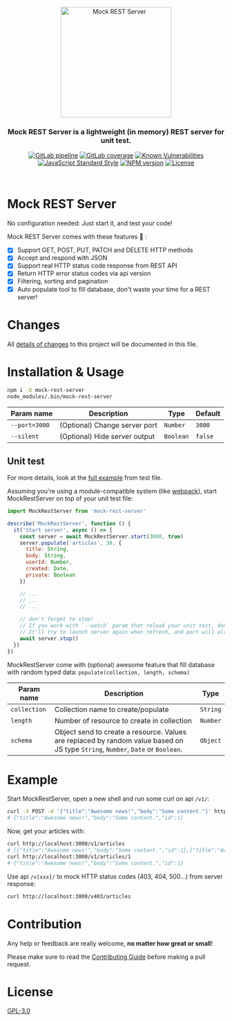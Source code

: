 <div align="center">
<p align="center">
<img src="https://gitlab.com/GuilleW/mock-rest-server/-/raw/master/.gitlab/MockRestServer.svg"  width="256" height="256" alt="Mock REST Server"/>
</p>

<p align="center">
<h3>Mock REST Server is a lightweight (in memory) REST server for unit test.</h3>
</p>

<p align="center">
<a href="https://gitlab.com/GuilleW/mock-rest-server/builds"><img src="https://gitlab.com/GuilleW/mock-rest-server/badges/master/pipeline.svg" alt="GitLab pipeline"></a>
<a href="https://gitlab.com/GuilleW/mock-rest-server/builds"><img src="https://gitlab.com/GuilleW/mock-rest-server/badges/master/coverage.svg" alt="GitLab coverage"></a>
<a href="https://snyk.io/test/npm/mock-rest-server"><img src="https://snyk.io/test/npm/mock-rest-server/badge.svg" alt="Known Vulnerabilities"></a>
<a href="https://standardjs.com"><img src="https://img.shields.io/badge/code_style-standard-brightgreen.svg" alt="JavaScript Standard Style"></a>
<a href="https://www.npmjs.com/package/mock-rest-server"><img src="https://img.shields.io/npm/v/mock-rest-server.svg" alt="NPM version"></a>
<a href="https://gitlab.com/GuilleW/mock-rest-server/-/blob/master/LICENSE"><img src="https://img.shields.io/npm/l/mock-rest-server.svg" alt="License"></a>
</p>
<br/>
</div>

# Mock REST Server

No configuration needed: Just start it, and test your code!

Mock REST Server comes with these features 🚀 :
- [x] Support GET, POST, PUT, PATCH and DELETE HTTP methods
- [x] Accept and respond with JSON
- [x] Support real HTTP status code response from REST API
- [x] Return HTTP error status codes via api version
- [x] Filtering, sorting and pagination
- [x] Auto populate tool to fill database, don't waste your time for a REST server!

# Changes

All [details of changes](https://gitlab.com/GuilleW/mock-rest-server/-/blob/master/CHANGELOG.md) to this project will be documented in this file.

# Installation & Usage

```sh
npm i -D mock-rest-server
node_modules/.bin/mock-rest-server
```

| Param name | Description | Type | Default |
| ----------- | ----------- | ---- | ------- |
| `--port=3000` | (Optional) Change server port | `Number` | `3000` |
| `--silent` | (Optional) Hide server output | `Boolean` | `false` |

## Unit test

For more details, look at the [full example](https://gitlab.com/GuilleW/mock-rest-server/-/blob/master/test/MockRestServer.spec.js) from test file.

Assuming you're using a module-compatible system (like [webpack](https://webpack.js.org/)),
start MockRestServer on top of your unit test file:

```js
import MockRestServer from 'mock-rest-server'

describe('MockRestServer', function () {
  it('Start server', async () => {
    const server = await MockRestServer.start(3000, true)
    server.populate('articles', 30, {
      title: String,
      body: String,
      userId: Number,
      created: Date,
      private: Boolean
    })

    // ...
    // ...
    // ...

    // don't forget to stop!
    // If you work with `--watch` param that reload your unit test, don't forget to stop server at the end of your tests.
    // It'll try to launch server again when refresh, and port will already in use.
    await server.stop()
  })
})
```

MockRestServer come with (optional) awesome feature that fill database with random typed data: `populate(collection, length, schema)`

| Param name | Description | Type |
| ----------- | ----------- | ---- |
| `collection` | Collection name to create/populate | `String` |
| `length` | Number of resource to create in collection | `Number` |
| `schema` | Object send to create a resource. Values are replaced by random value based on JS type `String`, `Number`, `Date` or `Boolean`. | `Object` |

# Example

Start MockRestServer, open a new shell and run some curl on api `/v1/`:
```sh
curl -X POST -d '{"title":"Awesome news!","body":"Some content."}' http://localhost:3000/v1/articles
# {"title":"Awesome news!","body":"Some content.","id":1}
```

Now, get your articles with:
```sh
curl http://localhost:3000/v1/articles
# [{"title":"Awesome news!","body":"Some content.","id":1},{"title":"Awesome news!","body":"Some content.","id":2}]
curl http://localhost:3000/v1/articles/1
# {"title":"Awesome news!","body":"Some content.","id":1}
```

Use api `/v[xxx]/` to mock HTTP status codes (403, 404, 500...) from server response:
```sh
curl http://localhost:3000/v403/articles
```

# Contribution

Any help or feedback are really welcome, **no matter how great or small**!

Please make sure to read the [Contributing Guide](https://gitlab.com/GuilleW/mock-rest-server/-/blob/master/CONTRIBUTING.md) before making a pull request.

# License

[GPL-3.0](https://gitlab.com/GuilleW/mock-rest-server/-/blob/master/LICENSE)
